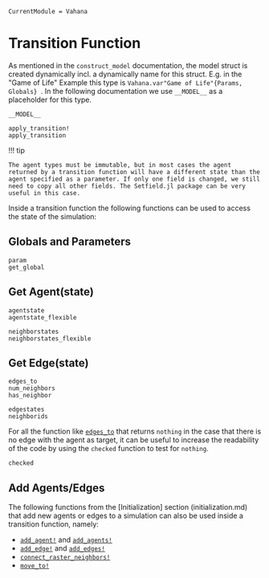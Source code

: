 ```@meta
CurrentModule = Vahana
```

# Transition Function

As mentioned in the `construct_model` documentation, the model struct
is created dynamically incl. a dynamically name for this
struct. E.g. in the "Game of Life" Example this type is
`Vahana.var"Game of Life"{Params, Globals} `. In the following documentation
we use `__MODEL__` as a placeholder for this type.

```@docs
__MODEL__
```


```@docs
apply_transition!
apply_transition
```


!!! tip 

	The agent types must be immutable, but in most cases the agent
	returned by a transition function will have a different state than the
	agent specified as a parameter. If only one field is changed, we still
	need to copy all other fields. The Setfield.jl package can be very
	useful in this case.


Inside a transition function the following functions can be used to access the state of the simulation:

## Globals and Parameters
```@docs
param
get_global
```

## Get Agent(state)

```@docs
agentstate
agentstate_flexible

neighborstates
neighborstates_flexible
```
## Get Edge(state)

```@docs
edges_to
num_neighbors
has_neighbor

edgestates
neighborids
```

For all the function like [`edges_to`](@ref) that returns `nothing` in
the case that there is no edge with the agent as target, it can be
useful to increase the readability of the code by using the `checked`
function to test for `nothing`.

```@docs
checked
```

## Add Agents/Edges

The following functions from the [Initialization] section
(initialization.md) that add new agents or edges to a simulation can
also be used inside a transition function, namely:

* [`add_agent!`](@ref) and [`add_agents!`](@ref)
* [`add_edge!`](@ref) and [`add_edges!`](@ref)
* [`connect_raster_neighbors!`](@ref)
* [`move_to!`](@ref)



